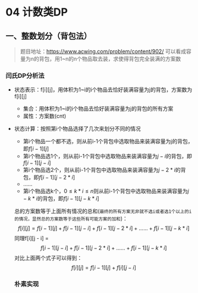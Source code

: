 # 04 计数类DP
## 一、整数划分（背包法）
> 题目地址：https://www.acwing.com/problem/content/902/ 可以看成容量为n的背包，用1~n的n个物品取去装，求使得背包完全装满的方案数

### 闫氏DP分析法
+ 状态表示：f[i][j]，用体积为1~i的i个物品去恰好装满容量为j的背包，方案数为f[i][j]
  + 集合：用体积为1~i的i个物品去恰好装满容量为j的背包的所有方案
  + 属性：方案数(cnt)

+ 状态计算：按照第i个物品选择了几次来划分不同的情况
  + 第i个物品一个都不选，则从前i-1个背包中选取物品来装满容量为j的背包，即$f[i - 1][j]$
  + 第i个物品选1个，则从前i-1个背包中选取物品来装满容量为$j - i$的背包，即$f[i - 1][j - i]$
  + 第i个物品选2个，则从前i-1个背包中选取物品来装满容量为$j - 2 * i$的背包，即$f[i - 1][j - 2 * i]$
  + ......
  + 第i个物品选k个，$0 ≤ k* i≤ n$则从前i-1个背包中选取物品来装满容量为$j - k * i$的背包，即$f[i - 1][j - k * i]$
  
  总的方案数等于上面所有情况的总和(`最终的所有方案无非就不选i或者选1个以上的i的情况，显然总的方案数等于这些所有可能方案的加和`)：
  $$f[i][j] = f[i - 1][j] + f[i - 1][j - i] + f[i - 1][j - 2 * i] + ...... + f[i - 1][j - k * i]$$
  同理f[i][j - i] = $$f[i - 1][j - i] + f[i - 1][j - 2 * i] + ...... + f[i - 1][j - k * i]$$
  对比上面两个式子可以得到：$$f[i][j] = f[i - 1][j] + f[i][j - i]$$

  ### 朴素实现
  
